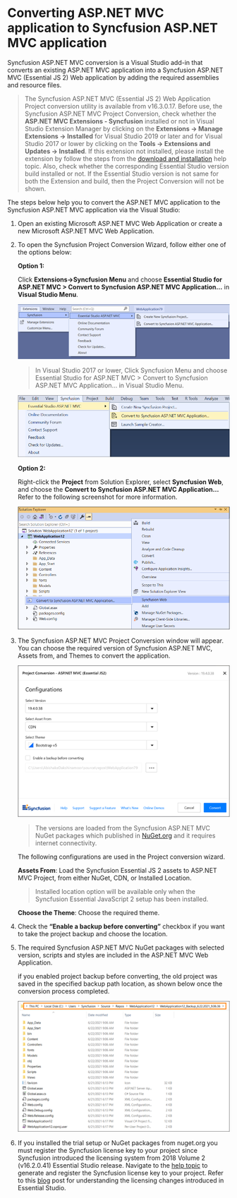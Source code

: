 # Converting ASP.NET MVC application to Syncfusion ASP.NET MVC application

Syncfusion ASP.NET MVC conversion is a Visual Studio add-in that converts an existing ASP.NET MVC application into a Syncfusion ASP.NET MVC (Essential JS 2) Web application by adding the required assemblies and resource files.

> The Syncfusion ASP.NET MVC (Essential JS 2) Web Application Project conversion utility is available from v16.3.0.17. Before use, the Syncfusion ASP.NET MVC Project Conversion, check whether the **ASP.NET MVC Extensions - Syncfusion** installed or not in Visual Studio Extension Manager by clicking on the **Extensions -> Manage Extensions -> Installed** for Visual Studio 2019 or later and for Visual Studio 2017 or lower by clicking on the **Tools -> Extensions and Updates -> Installed**. If this extension not installed, please install the extension by follow the steps from the [download and installation](download-and-installation) help topic. Also, check whether the corresponding Essential Studio version build installed or not. If the Essential Studio version is not same for both the Extension and build, then the Project Conversion will not be shown.

The steps below help you to convert the ASP.NET MVC application to the Syncfusion ASP.NET MVC application via the Visual Studio:

1. Open an existing Microsoft ASP.NET MVC Web Application or create a new Microsoft ASP.NET MVC Web Application.

2. To open the Syncfusion Project Conversion Wizard, follow either one of the options below:

    **Option 1:**

    Click **Extensions->Syncfusion Menu** and choose **Essential Studio for ASP.NET MVC > Convert to Syncfusion ASP.NET MVC Application…** in **Visual Studio Menu**.

    ![selected microsoft aspmvc](images/selected-microsoft-mvc-application.png)

    > In Visual Studio 2017 or lower, Click Syncfusion Menu and choose Essential Studio for ASP.NET MVC > Convert to Syncfusion ASP.NET MVC Application… in Visual Studio Menu.

    ![convert-to-syncfusion](images/convert-project.png)

    **Option 2:**

    Right-click the **Project** from Solution Explorer, select **Syncfusion Web**, and choose the **Convert to Syncfusion ASP.NET MVC Application…** Refer to the following screenshot for more information.

    ![syncfusion-aspnet mvc](images/convert-syncfusion-aspmvc-application.png)

3. The Syncfusion ASP.NET MVC Project Conversion window will appear. You can choose the required version of Syncfusion ASP.NET MVC, Assets from, and Themes to convert the application.

    ![project conversion wizard](images/project-conversion-wizard.png)

    > The versions are loaded from the Syncfusion ASP.NET MVC NuGet packages which published in [NuGet.org](https://www.nuget.org/packages?q=Tags%3A%22aspnetmvc%22syncfusion) and it requires internet connectivity.

    The following configurations are used in the Project conversion wizard.

    **Assets From**: Load the Syncfusion Essential JS 2 assets to ASP.NET MVC Project, from either NuGet, CDN, or Installed Location.

    > Installed location option will be available only when the Syncfusion Essential JavaScript 2 setup has been installed.

    **Choose the Theme**: Choose the required theme.

4. Check the **“Enable a backup before converting”** checkbox if you want to take the project backup and choose the location.

5. The required Syncfusion ASP.NET MVC NuGet packages with selected version, scripts and styles are included in the ASP.NET MVC Web Application.

    if you enabled project backup before converting, the old project was saved in the specified backup path location, as shown below once the conversion process completed.

    ![BackupLocation](images/BackupLocation.png)

6. If you installed the trial setup or NuGet packages from nuget.org you must register the Syncfusion license key to your project since Syncfusion introduced the licensing system from 2018 Volume 2 (v16.2.0.41) Essential Studio release. Navigate to the [help topic](https://help.syncfusion.com/common/essential-studio/licensing/license-key#how-to-generate-syncfusion-license-key) to generate and register the Syncfusion license key to your project. Refer to this [blog](https://blog.syncfusion.com/post/Whats-New-in-2018-Volume-2-Licensing-Changes-in-the-1620x-Version-of-Essential-Studio.aspx?_ga=2.11237684.1233358434.1587355730-230058891.1567654773) post for understanding the licensing changes introduced in Essential Studio.